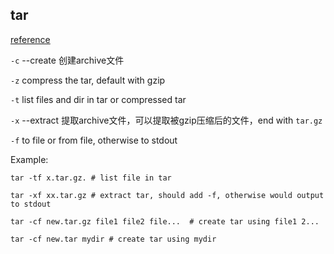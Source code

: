 
## tar

[reference](https://linuxize.com/post/how-to-create-and-extract-archives-using-the-tar-command-in-linux/)

`-c` --create 创建archive文件

`-z` compress the tar, default with gzip

`-t` list files and dir in tar or compressed tar

`-x` --extract 提取archive文件，可以提取被gzip压缩后的文件，end with `tar.gz`

`-f` to file or from file, otherwise to stdout


Example:

```shell
tar -tf x.tar.gz. # list file in tar

tar -xf xx.tar.gz # extract tar, should add -f, otherwise would output to stdout

tar -cf new.tar.gz file1 file2 file...  # create tar using file1 2...

tar -cf new.tar mydir # create tar using mydir

```
